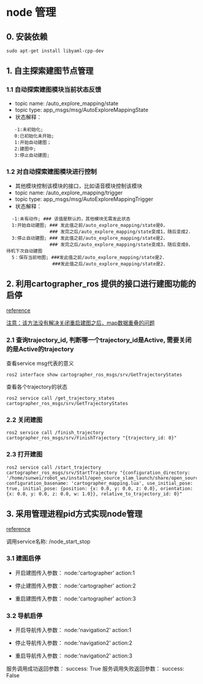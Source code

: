 # node 管理

## 0. 安装依赖
```bashrc
sudo apt-get install libyaml-cpp-dev
```

## 1. 自主探索建图节点管理

### 1.1 自动探索建图模块当前状态反馈

- topic name: /auto_explore_mapping/state
- topic type: app_msgs/msg/AutoExploreMappingState
- 状态解释：

```bashrc
   -1:未初始化; 
   0:已初始化未开始; 
   1:开始自动建图；
   2:建图中; 
   3:停止自动建图;
```

### 1.2 对自动探索建图模块进行控制

- 其他模块控制该模块的接口，比如语音模块控制该模块
- topic name: /auto_explore_mapping/trigger
- topic type: app_msgs/msg/AutoExploreMappingTrigger
- 状态解释：

```bashrc
  -1:未有动作; ### 该值是默认的，其他模块无需发此状态
  1:开始自动建图; ### 发此值之前/auto_explore_mapping/state是0，
                ### 发完之后/auto_explore_mapping/state变成1，随后变成2.
  3:停止自动建图; ### 发此值之前/auto_explore_mapping/state是2， 
                ### 发完之后/auto_explore_mapping/state变成3，随后变成0，待机下次自动建图
  5：保存当前地图; ###发此值之前/auto_explore_mapping/state是2.
                 ###发此值之后/auto_explore_mapping/state是2.
```

## 2. 利用cartographer_ros 提供的接口进行建图功能的启停

[reference](https://google-cartographer-ros.readthedocs.io/en/latest/ros_api.html?highlight=start_trajectory)

[注意：该方法没有解决关闭重启建图之后，map数据重叠的问题](https://github.com/ros2/cartographer_ros/issues/69)

### 2.1 查询trajectory_id, 判断哪一个trajectory_id是Active, 需要关闭的是Active的trajectory

查看service msg代表的意义

```
ros2 interface show cartographer_ros_msgs/srv/GetTrajectoryStates
```

查看各个trajectory的状态

```bashrc
ros2 service call /get_trajectory_states cartographer_ros_msgs/srv/GetTrajectoryStates
```

### 2.2 关闭建图

```bashrc
ros2 service call /finish_trajectory cartographer_ros_msgs/srv/FinishTrajectory "{trajectory_id: 0}"
```

### 2.3 打开建图

```bashrc
ros2 service call /start_trajectory cartographer_ros_msgs/srv/StartTrajectory "{configuration_directory: '/home/sunwei/robot_ws/install/open_source_slam_launch/share/open_source_slam_launch/config/', configuration_basename: 'cartographer_mapping.lua', use_initial_pose: true, initial_pose: {position: {x: 0.0, y: 0.0, z: 0.0}, orientation: {x: 0.0, y: 0.0, z: 0.0, w: 1.0}}, relative_to_trajectory_id: 0}"
```

## 3. 采用管理进程pid方式实现node管理
[reference](https://haoguangyang.github.io/robotics%20notes/gists/programmatically-start-stop-nodes/)

调用service名称: /node_start_stop
### 3.1 建图启停
- 开启建图传入参数：
node:'cartographer'
action:1

- 停止建图传入参数：
node:'cartographer'
action:2

- 重启建图传入参数：
node:'cartographer'
action:3

### 3.2 导航启停
- 开启导航传入参数：
node:'navigation2'
action:1

- 停止导航传入参数：
node:'navigation2'
action:2

- 重启导航传入参数：
node:'navigation2'
action:3

服务调用成功返回参数：
success: True
服务调用失败返回参数：
success: False